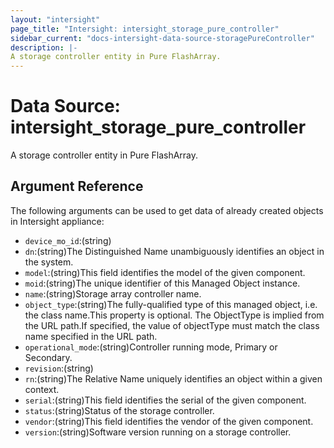 ```yaml
---
layout: "intersight"
page_title: "Intersight: intersight_storage_pure_controller"
sidebar_current: "docs-intersight-data-source-storagePureController"
description: |-
A storage controller entity in Pure FlashArray.
---
```


# Data Source: intersight_storage_pure_controller
A storage controller entity in Pure FlashArray.
## Argument Reference
The following arguments can be used to get data of already created objects in Intersight appliance:
* `device_mo_id`:(string)
* `dn`:(string)The Distinguished Name unambiguously identifies an object in the system.
* `model`:(string)This field identifies the model of the given component.
* `moid`:(string)The unique identifier of this Managed Object instance.
* `name`:(string)Storage array controller name.
* `object_type`:(string)The fully-qualified type of this managed object, i.e. the class name.This property is optional. The ObjectType is implied from the URL path.If specified, the value of objectType must match the class name specified in the URL path.
* `operational_mode`:(string)Controller running mode, Primary or Secondary.
* `revision`:(string)
* `rn`:(string)The Relative Name uniquely identifies an object within a given context.
* `serial`:(string)This field identifies the serial of the given component.
* `status`:(string)Status of the storage controller.
* `vendor`:(string)This field identifies the vendor of the given component.
* `version`:(string)Software version running on a storage controller.
